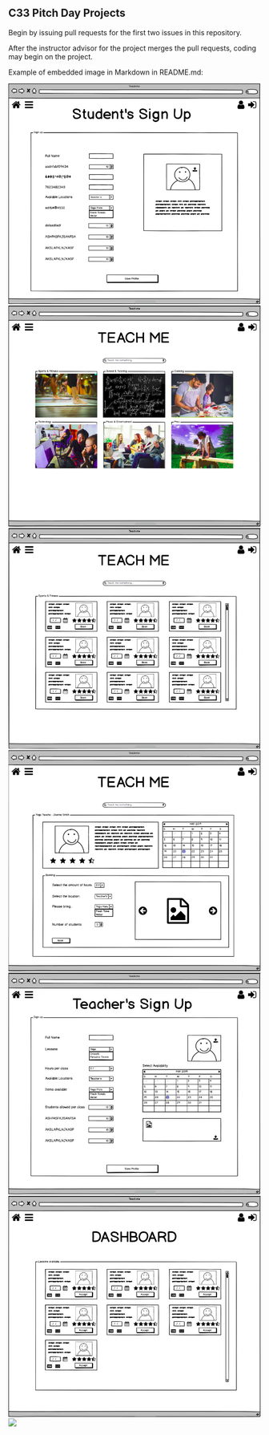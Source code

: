## C33 Pitch Day Projects

Begin by issuing pull requests for the first two issues in this repository.

After the instructor advisor for the project merges the pull requests, coding may begin on the project.

Example of embedded image in Markdown in README.md:

![](readme_assets/images/1_students_signup.jpg)
![](readme_assets/images/2_students_dashboard.jpg)
![](readme_assets/images/3_students_lessons.jpg)
![](readme_assets/images/4_students_lesson_detail.jpg)
![](readme_assets/images/5_teachers_signup.jpg)
![](readme_assets/images/6_teachers_dashboard.jpg)
![](readme_assets/images/5_teachers_calendar.jpg)
